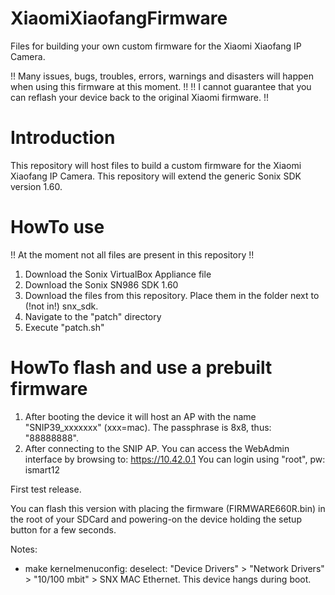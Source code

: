 # XiaomiXiaofangFirmware
Files for building your own custom firmware for the Xiaomi Xiaofang IP Camera.

!! Many issues, bugs, troubles, errors, warnings and disasters will happen when using this firmware at this moment. !!
!! I cannot guarantee that you can reflash your device back to the original Xiaomi firmware. !!

# Introduction
This repository will host files to build a custom firmware for the Xiaomi Xiaofang IP Camera. This repository will extend the generic Sonix SDK version 1.60.

# HowTo use
!! At the moment not all files are present in this repository !!
1. Download the Sonix VirtualBox Appliance file
1. Download the Sonix SN986 SDK 1.60
1. Download the files from this repository. Place them in the folder next to (!not in!) snx_sdk. 
1. Navigate to the "patch" directory
1. Execute "patch.sh"

# HowTo flash and use a prebuilt firmware
1. After booting the device it will host an AP with the name "SNIP39_xxxxxxx" (xxx=mac). The passphrase is 8x8, thus: "88888888".
1. After connecting to the SNIP AP. You can access the WebAdmin interface by browsing to: https://10.42.0.1
You can login using "root", pw: ismart12


First test release. 

You can flash this version with placing the firmware (FIRMWARE660R.bin) in the root of your SDCard and powering-on the device holding the setup button for a few seconds.


Notes:
* make kernelmenuconfig: deselect: "Device Drivers" > "Network Drivers" > "10/100 mbit" > SNX MAC Ethernet. This device hangs during boot.
